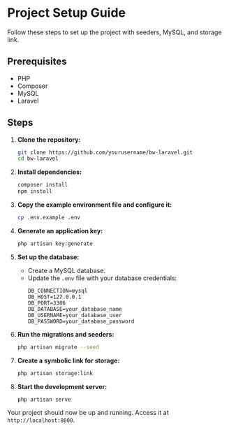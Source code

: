 # Project Setup Guide

Follow these steps to set up the project with seeders, MySQL, and storage link.

## Prerequisites

- PHP
- Composer
- MySQL
- Laravel

## Steps

1. **Clone the repository:**
    ```bash
    git clone https://github.com/yourusername/bw-laravel.git
    cd bw-laravel
    ```

2. **Install dependencies:**
    ```bash
    composer install
    npm install
    ```

3. **Copy the example environment file and configure it:**
    ```bash
    cp .env.example .env
    ```

4. **Generate an application key:**
    ```bash
    php artisan key:generate
    ```

5. **Set up the database:**
    - Create a MySQL database.
    - Update the `.env` file with your database credentials:
      ```env
      DB_CONNECTION=mysql
      DB_HOST=127.0.0.1
      DB_PORT=3306
      DB_DATABASE=your_database_name
      DB_USERNAME=your_database_user
      DB_PASSWORD=your_database_password
      ```

6. **Run the migrations and seeders:**
    ```bash
    php artisan migrate --seed
    ```

7. **Create a symbolic link for storage:**
    ```bash
    php artisan storage:link
    ```

8. **Start the development server:**
    ```bash
    php artisan serve
    ```

Your project should now be up and running. Access it at `http://localhost:8000`.
